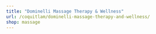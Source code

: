 ```yaml
---
title: "Dominelli Massage Therapy & Wellness"
url: /coquitlam/dominelli-massage-therapy-and-wellness/
shop: massage
---
```

